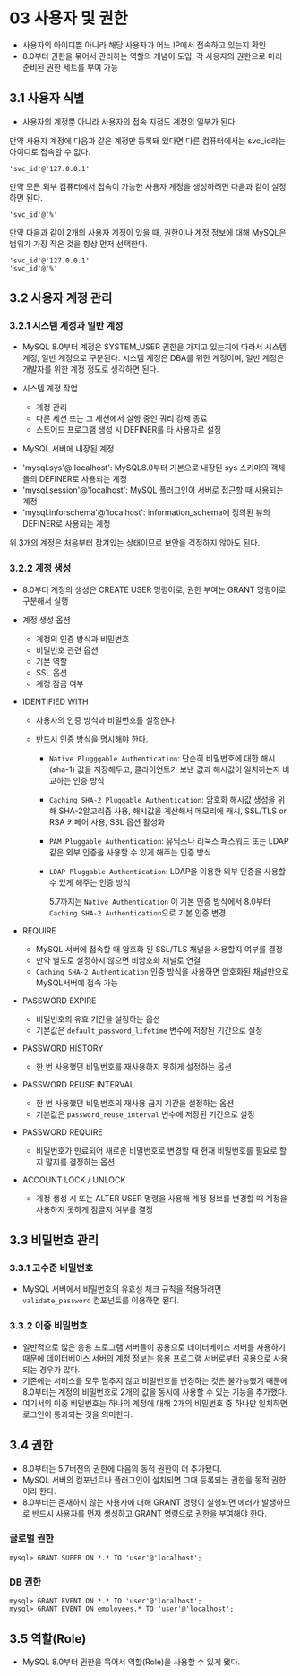 # 03 사용자 및 권한

- 사용자의 아이디뿐 아니라 해당 사용자가 어느 IP에서 접속하고 있는지 확인
- 8.0부터 권한을 묶어서 관리하는 역할의 개념이 도입, 각 사용자의 권한으로 미리 준비된 권한 세트를 부여 가능

## 3.1 사용자 식별

- 사용자의 계정뿐 아니라 사용자의 접속 지점도 계정의 일부가 된다.

만약 사용자 계정에 다음과 같은 계정만 등록돼 있다면 다른 컴퓨터에서는 svc_id라는 아이디로 접속할 수 없다.

```
'svc_id'@'127.0.0.1'
```

만약 모든 외부 컴퓨터에서 접속이 가능한 사용자 계정을 생성하려면 다음과 같이 설정하면 된다.

```
'svc_id'@'%'
```

만약 다음과 같이 2개의 사용자 계정이 있을 때, 권한이나 계정 정보에 대해 MySQL은 범위가 가장 작은 것을 항상 먼저 선택한다.

```
'svc_id'@'127.0.0.1'
'svc_id'@'%'
```

## 3.2 사용자 계정 관리

### 3.2.1 시스템 계정과 일반 계정

- MySQL 8.0부터 계정은 SYSTEM_USER 권한을 가지고 있는지에 따라서 시스템 계정, 일반 계정으로 구분된다. 시스템 계정은 DBA를 위한 계정이며, 일반 계정은 개발자를 위한 계정 정도로 생각하면 된다.

* 시스템 계정 작업

  - 계정 관리
  - 다른 세션 또는 그 세션에서 실행 중인 쿼리 강제 종료
  - 스토어드 프로그램 생성 시 DEFINER를 타 사용자로 설정

* MySQL 서버에 내장된 계정

- 'mysql.sys'@'localhost': MySQL8.0부터 기본으로 내장된 sys 스키마의 객체들의 DEFINER로 사용되는 계정
- 'mysql.session'@'localhost': MySQL 플러그인이 서버로 접근할 때 사용되는 계정
- 'mysql.inforschema'@'localhost': information_schema에 정의된 뷰의 DEFINER로 사용되는 계정

위 3개의 계정은 처음부터 잠겨있는 상태이므로 보안을 걱정하지 않아도 된다.

### 3.2.2 계정 생성

- 8.0부터 계정의 생성은 CREATE USER 명령어로, 권한 부여는 GRANT 명령어로 구분해서 실행

* 계정 생성 옵션

  - 계정의 인증 방식과 비밀번호
  - 비밀번호 관련 옵션
  - 기본 역할
  - SSL 옵션
  - 계정 잠금 여부

* IDENTIFIED WITH

  - 사용자의 인증 방식과 비밀번호를 설정한다.
  - 반드시 인증 방식을 명시해야 한다.

    - `Native Plugggable Authentication`: 단순히 비밀번호에 대한 해시(sha-1) 값을 저장해두고, 클라이언트가 보낸 값과 해시값이 일치하는지 비교하는 인증 방식
    - `Caching SHA-2 Pluggable Authentication`: 암호화 해시값 생성을 위해 SHA-2알고리즘 사용, 해시값을 계산해서 메모리에 캐시, SSL/TLS or RSA 키페어 사용, SSL 옵션 활성화
    - `PAM Pluggable Authentication`: 유닉스나 리눅스 패스워드 또는 LDAP같은 외부 인증을 사용할 수 있게 해주는 인증 방식
    - `LDAP Pluggable Authentication`: LDAP을 이용한 외부 인증을 사용할 수 있게 해주는 인증 방식

      5.7까지는 `Native Authentication` 이 기본 인증 방식에서 8.0부터 `Caching SHA-2 Authentication`으로 기본 인증 변경

* REQUIRE
  - MySQL 서버에 접속할 때 암호화 된 SSL/TLS 채널을 사용할지 여부를 결정
  - 만약 별도로 설정하지 않으면 비암호화 채널로 연결
  - `Caching SHA-2 Authentication` 인증 방식을 사용하면 암호화된 채널만으로 MySQL서버에 접속 가능
* PASSWORD EXPIRE
  - 비밀번호의 유효 기간을 설정하는 옵션
  - 기본값은 `default_password_lifetime` 변수에 저장된 기간으로 설정
* PASSWORD HISTORY
  - 한 번 사용했던 비밀번호를 재사용하지 못하게 설정하는 옵션
* PASSWORD REUSE INTERVAL
  - 한 번 사용했던 비밀번호의 재사용 금지 기간을 설정하는 옵션
  - 기본값은 `password_reuse_interval` 변수에 저장된 기간으로 설정
* PASSWORD REQUIRE
  - 비밀번호가 만료되어 새로운 비밀번호로 변경할 때 현재 비밀번호를 필요로 할지 말지를 결정하는 옵션
* ACCOUNT LOCK / UNLOCK
  - 계정 생성 시 또는 ALTER USER 명령을 사용해 계정 정보를 변경할 때 계정을 사용하지 못하게 잠글지 여부를 결정

## 3.3 비밀번호 관리

### 3.3.1 고수준 비밀번호

- MySQL 서버에서 비밀번호의 유효성 체크 규칙을 적용하려면 `validate_password` 컴포넌트를 이용하면 된다.

### 3.3.2 이중 비밀번호

- 일반적으로 많은 응용 프로그램 서버들이 공용으로 데이터베이스 서버를 사용하기 때문에 데이터베이스 서버의 계정 정보는 응용 프로그램 서버로부터 공용으로 사용되는 경우가 많다.
- 기존에는 서비스를 모두 멈추지 않고 비밀번호를 변경하는 것은 불가능했기 때문에 8.0부터는 계정의 비밀번호로 2개의 값을 동시에 사용할 수 있는 기능을 추가했다.
- 여기서의 이중 비밀번호는 하나의 계정에 대해 2개의 비밀번호 중 하나만 일치하면 로그인이 통과되는 것을 의미한다.

## 3.4 권한

- 8.0부터는 5.7버전의 권한에 다음의 동적 권한이 더 추가됐다.
- MySQL 서버의 컴포넌트나 플러그인이 설치되면 그때 등록되는 권한을 동적 권한이라 한다.
- 8.0부터는 존재하지 않는 사용자에 대해 GRANT 명령이 실행되면 에러가 발생하므로 반드시 사용자를 먼저 생성하고 GRANT 명령으로 권한을 부여해야 한다.

### 글로벌 권한

```
mysql> GRANT SUPER ON *.* TO 'user'@'localhost';
```

### DB 권한

```
mysql> GRANT EVENT ON *.* TO 'user'@'localhost';
mysql> GRANT EVENT ON employees.* TO 'user'@'localhost';
```

## 3.5 역할(Role)

- MySQL 8.0부터 권한을 묶어서 역할(Role)을 사용할 수 있게 됐다.
